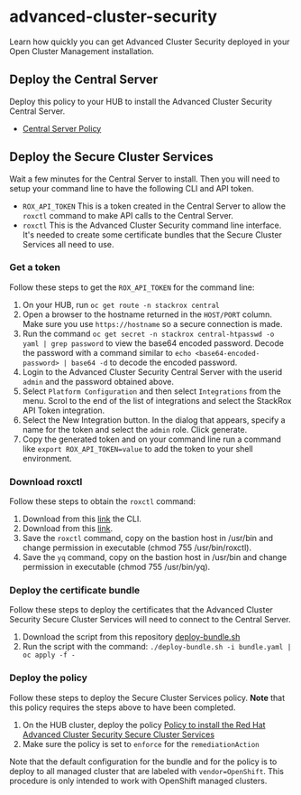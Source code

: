 # advanced-cluster-security
Learn how quickly you can get Advanced Cluster Security deployed in your Open Cluster Management installation.

## Deploy the Central Server

Deploy this policy to your HUB to install the Advanced Cluster Security Central Server.

- [Central Server Policy](https://github.com/prossi-rh/rhacm-workshop/blob/master/05.Governance-Risk-Compliance/demo/acs-demo/policy-acs-operator-central.yaml)

## Deploy the Secure Cluster Services

Wait a few minutes for the Central Server to install. Then you will need to setup your command line to have the following CLI and API token.
- `ROX_API_TOKEN` This is a token created in the Central Server to allow the `roxctl` command to make API calls to the Central Server.
- `roxctl` This is the Advanced Cluster Security command line interface.  It's needed to create some certificate bundles that the Secure Cluster Services all need to use.

### Get a token

Follow these steps to get the `ROX_API_TOKEN` for the command line:
1. On your HUB, run `oc get route -n stackrox central`
2. Open a browser to the hostname returned in the `HOST/PORT` column.  Make sure you use `https://hostname` so a secure connection is made. 
3. Run the command `oc get secret -n stackrox central-htpasswd -o yaml | grep password` to view the base64 encoded password.  Decode the password with a command similar to `echo <base64-encoded-password> | base64 -d` to decode the encoded password.
4. Login to the Advanced Cluster Security Central Server with the userid `admin` and the password obtained above.
5. Select `Platform Configuration` and then select `Integrations` from the menu.  Scrol to the end of the list of integrations and select the StackRox API Token integration.
6. Select the New Integration button.  In the dialog that appears, specify a name for the token and select the `admin` role.  Click generate.
7. Copy the generated token and on your command line run a command like `export ROX_API_TOKEN=value` to add the token to your shell environment.

### Download roxctl

Follow these steps to obtain the `roxctl` command:
1. Download from this [link](https://github.com/prossi-rh/rhacm-workshop/blob/master/05.Governance-Risk-Compliance/demo/acs-demo/roxctl) the CLI.
2. Download from this [link](https://github.com/prossi-rh/rhacm-workshop/blob/master/05.Governance-Risk-Compliance/demo/acs-demo/yq).
3. Save the `roxctl` command, copy on the bastion host in /usr/bin and change permission in executable (chmod 755 /usr/bin/roxctl).
4. Save the `yq` command, copy on the bastion host in /usr/bin and change permission in executable (chmod 755 /usr/bin/yq).

### Deploy the certificate bundle

Follow these steps to deploy the certificates that the Advanced Cluster Security Secure Cluster Services will need to connect to the Central Server.
1. Download the script from this repository [deploy-bundle.sh](https://github.com/prossi-rh/rhacm-workshop/blob/master/05.Governance-Risk-Compliance/demo/acs-demo/deploy-bundle.sh)
2. Run the script with the command: `./deploy-bundle.sh -i bundle.yaml | oc apply -f -`

### Deploy the policy

Follow these steps to deploy the Secure Cluster Services policy.  **Note** that this policy requires the steps above to have been completed.
1. On the HUB cluster, deploy the policy [Policy to install the Red Hat Advanced Cluster Security Secure Cluster Services](https://github.com/prossi-rh/rhacm-workshop/blob/master/05.Governance-Risk-Compliance/demo/acs-demo/policy-acs-operator-clusters.yaml)
2. Make sure the policy is set to `enforce` for the `remediationAction`


Note that the default configuration for the bundle and for the policy is to deploy to all managed cluster that are labeled with `vendor=OpenShift`.  This procedure is only intended to work with OpenShift managed clusters.
